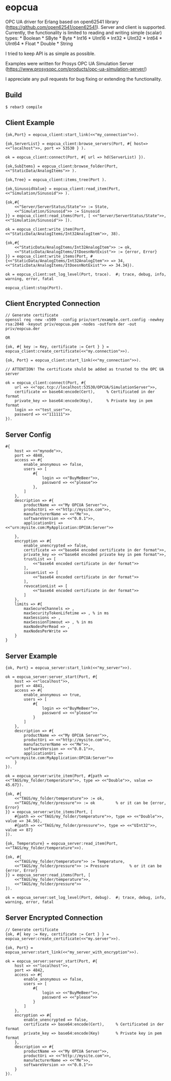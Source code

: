 eopcua
=====

OPC UA driver for Erlang based on open62541 library (https://github.com/open62541/open62541).
Server and client is supported. Currently, the functionality is limited to reading and writing simple (scalar) types:
    * Boolean
    * SByte
    * Byte
    * Int16
    * UInt16
    * Int32
    * UInt32
    * Int64
    * UInt64
    * Float
    * Double
    * String

I tried to keep API is as simple as possible.

Examples were written for Prosys OPC UA Simulation Server (https://www.prosysopc.com/products/opc-ua-simulation-server/)

I appreciate any pull requests for bug fixing or extending the functionality. 

Build
-----

    $ rebar3 compile
  
Client Example
-----
    
    {ok,Port} = eopcua_client:start_link(<<"my_connection">>).
    
    {ok,ServerList} = eopcua_client:browse_servers(Port, #{ host=> <<"localhost">>, port => 53530 } ).
    
    ok = eopcua_client:connect(Port, #{ url => hd(ServerList) }).
    
    {ok,SubItems} = eopcua_client:browse_folder(Port, <<"StaticData/AnalogItems">> ).
    
    {ok,Tree} = eopcua_client:items_tree(Port ).
    
    {ok,SinusoidValue} = eopcua_client:read_item(Port, <<"Simulation/Sinusoid">> ).

    {ok,#{
        <<"Server/ServerStatus/State">> := State,
        <<"Simulation/Sinusoid">> := Sinusoid
    }} = eopcua_client:read_items(Port, [ <<"Server/ServerStatus/State">>, <<"Simulation/Sinusoid">> ]).
    
    ok = eopcua_client:write_item(Port, <<"StaticData/AnalogItems/Int32AnalogItem">>, 38).

    {ok,#{
        <<"StaticData/AnalogItems/Int32AnalogItem">> := ok,
        <<"StaticData/AnalogItems/ItDoesnNotExist">> := {error, Error}
    }} = eopcua_client:write_items(Port, #{<<"StaticData/AnalogItems/Int32AnalogItem">> => 34, <<"StaticData/AnalogItems/ItDoesnNotExist">> => 34.34}).

    ok = eopcua_client:set_log_level(Port, trace).  #; trace, debug, info, warning, error, fatal

    eopcua_client:stop(Port).
    
    
Client Encrypted Connection
-----
    // Generate certificate
    openssl req -new -x509  -config priv/cert/example.cert.config -newkey rsa:2048 -keyout priv/eopcua.pem -nodes -outform der -out priv/eopcua.der
    
    OR
    
    {ok, #{ key := Key, certificate := Cert } } = eopcua_client:create_certificate(<<"my.connection">>).

    {ok, Port} = eopcua_client:start_link(<<"my_connection">>).
    
    // ATTENTION! The certificate shuld be added as trusted to the OPC UA server
    
    ok = eopcua_client:connect(Port, #{ 
        url => <<"opc.tcp://localhost:53530/OPCUA/SimulationServer">>,
        certificate => base64:encode(Cert),     % Certificated in der format
        private_key => base64:encode(Key),      % Private key in pem format
        login => <<"test_user">>, 
        password => <<"111111">> 
    }).

Server Config 
-----
    #{
        host => <<"mynode">>,
        port => 4840,
        access => #{
            enable_anonymous => false,
            users => [
                #{
                    login => <<"BuyMeBeer">>,
                    password => <<"please">>
                },
            ]
        },
        description => #{
            productName => <<"My OPCUA Server">>,
            productUri => <<"http://mysite.com">>,
            manufacturerName => <<"Me">>,
            softwareVersion => <<"0.0.1">>,
            applicationUri => <<"urn:mysite.com:MyApplication:OPCUA:Server">>
            
        },
        encryption => #{
            enable_unencrypted => false,
            certificate => <<"base64 encoded certificate in der format">>,
            private_key => <<"base64 encoded private key in pem format">>,
            trustList => [
                <<"base64 encoded certificate in der format">>
            ],
            issuerList => [
                <<"base64 encoded certificate in der format">>
            ],
            revocationList => [
                <<"base64 encoded certificate in der format">>
            ]
        },
        limits => #{
            maxSecureChannels => ,
            maxSecurityTokenLifetime => , % in ms
            maxSessions => ,
            maxSessionTimeout => , % in ms
            maxNodesPerRead => ,
            maxNodesPerWrite => 
        }
    }


Server Example
-----
    {ok, Port} = eopcua_server:start_link(<<"my_server">>).

    ok = eopcua_server:server_start(Port, #{
        host => <<"localhost">>,
        port => 4841,
        access => #{
            enable_anonymous => true,
            users => [
                #{
                    login => <<"BuyMeBeer">>,
                    password => <<"please">>
                }
            ]
        },
        description => #{
            productName => <<"My OPCUA Server">>,
            productUri => <<"http://mysite.com">>,
            manufacturerName => <<"Me">>,
            softwareVersion => <<"0.0.1">>,
            applicationUri => <<"urn:mysite.com:MyApplication:OPCUA:Server">>
        }
    }).
    
    ok = eopcua_server:write_item(Port, #{path => <<"TAGS/my_folder/temperature">>, type => <<"Double">>, value => 45.67}).

    {ok, #{
        <<"TAGS/my_folder/temperature">> := ok,
        <<"TAGS/my_folder/pressure">> := ok         % or it can be {error, Error}
    }} = eopcua_server:write_items(Port, [
        #{path => <<"TAGS/my_folder/temperature">>, type => <<"Double">>, value => 34.56},
        #{path => <<"TAGS/my_folder/pressure">>, type => <<"UInt32">>, value => 87}
    ]).

    {ok, Temperature} = eopcua_server:read_item(Port, <<"TAGS/my_folder/temperature">>).

    {ok, #{
        <<"TAGS/my_folder/temperature">> := Temperature,
        <<"TAGS/my_folder/pressure">> := Pressure         % or it can be {error, Error}
    }} = eopcua_server:read_items(Port, [
        <<"TAGS/my_folder/temperature">>,
        <<"TAGS/my_folder/pressure">>
    ]).

    ok = eopcua_server:set_log_level(Port, debug).  #; trace, debug, info, warning, error, fatal

Server Encrypted Connection
-----
    // Generate certificate
    {ok, #{ key := Key, certificate := Cert } } = eopcua_server:create_certificate(<<"my.server">>).

    {ok, Port} = eopcua_server:start_link(<<"my_server_with_encryption">>).
    
    ok = eopcua_server:server_start(Port, #{
        host => <<"localhost">>,
        port => 4842,
        access => #{
            enable_anonymous => false,
            users => [
                #{
                    login => <<"BuyMeBeer">>,
                    password => <<"please">>
                }
            ]
        },
        encryption => #{
            enable_unencrypted => false,
            certificate => base64:encode(Cert),     % Certificated in der format
            private_key => base64:encode(Key)       % Private key in pem format
        },
        description => #{
            productName => <<"My OPCUA Server">>,
            productUri => <<"http://mysite.com">>,
            manufacturerName => <<"Me">>,
            softwareVersion => <<"0.0.1">>
        }
    }).
    
    
